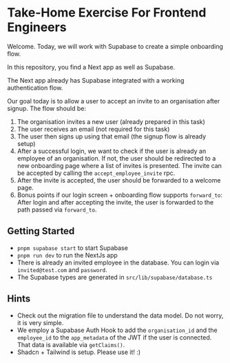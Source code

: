 # Take-Home Exercise For Frontend Engineers

Welcome. Today, we will work with Supabase to create a simple onboarding flow.

In this repository, you find a Next app as well as Supabase.

The Next app already has Supabase integrated with a working authentication flow.

Our goal today is to allow a user to accept an invite to an organisation after signup. The flow should be:

1. The organisation invites a new user (already prepared in this task)
2. The user receives an email (not required for this task)
3. The user then signs up using that email (the signup flow is already setup)
4. After a successful login, we want to check if the user is already an employee of an organisation. If not, the user should be redirected to a new onboarding page where a list of invites is presented. The invite can be accepted by calling the `accept_employee_invite` rpc.
5. After the invite is accepted, the user should be forwarded to a welcome page.
6. Bonus points if our login screen + onboarding flow supports `forward_to`: After login and after accepting the invite, the user is forwarded to the path passed via `forward_to`.

## Getting Started

- `pnpm supabase start` to start Supabase
- `pnpm run dev` to run the NextJs app
- There is already an invited employee in the database. You can login via `invited@test.com` and `password`.
- The Supabase types are generated in `src/lib/supabase/database.ts`

## Hints

- Check out the migration file to understand the data model. Do not worry, it is very simple.
- We employ a Supabase Auth Hook to add the `organisation_id` and the `employee_id` to the `app_metadata` of the JWT if the user is connected. That data is available via `getClaims()`.
- Shadcn + Tailwind is setup. Please use it! :)

